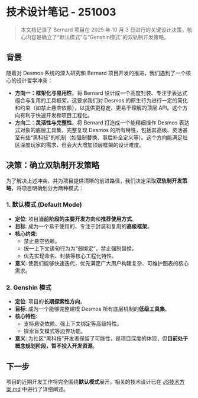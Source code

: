 # 技术设计笔记 - 251003

> 本文档记录了 Bernard 项目在 2025 年 10 月 3 日进行的关键设计决策，核心内容是确立了“默认模式”与“Genshin模式”的双轨制开发策略。

## 背景

随着对 Desmos 系统的深入研究和 Bernard 项目开发的推进，我们遇到了一个核心的设计哲学冲突：

-   **方向一：框架化与易用性**。将 Bernard 设计成一个高度封装、专注于表达式组合与复用的工具框架。这要求我们对 Desmos 的原生行为进行一定的简化和约束（如禁止悬空依赖），以提供更稳定、更易于理解的顶层 API。这个方向有利于快速开发和项目工程化。
-   **方向二：灵活性与完整性**。将 Bernard 打造成一个能精细操作 Desmos 表达式对象的底层工具集，完整复现 Desmos 的所有特性，包括其高级、灵活甚至有些“黑科技”的机制（如强制替换、事后补全定义等）。这个方向能满足社区深度玩家的需求，但会大大增加顶层框架的设计难度。

## 决策：确立双轨制开发策略

为了解决上述冲突，并为项目提供清晰的前进路径，我们决定采取**双轨制开发策略**，将项目明确划分为两种模式：

### 1. 默认模式 (Default Mode)
- **定位**: 项目**当前阶段的主要开发方向**和**推荐使用方式**。
- **目标**: 成为一个易于使用的、专注于封装和复用的**高级框架**。
- **核心约束**:
    - 禁止悬空依赖。
    - 统一上下文语句行为为“弱绑定”，禁止强制替换。
    - 优先实现命名、封装等核心工程化特性。
- **意义**: 使我们能够快速迭代，优先满足广大用户构建复杂、可维护图表的核心需求。

### 2. Genshin 模式
- **定位**: 项目的**长期探索性方向**。
- **目标**: 成为一个能够完整建模 Desmos 所有底层机制的**低级工具集**。
- **核心特性**:
    - 支持悬空依赖、强上下文绑定等高级特性。
    - 探索盲文模式等边界功能。
- **意义**: 为社区“黑科技”开发者保留了可能性，是项目深度的体现，但**目前处于概念规划阶段，暂不投入开发资源**。

## 下一步

项目的近期开发工作将完全围绕**默认模式**展开。相关的技术设计已在 [JS技术方案.md](../JS路线/JS技术方案.md) 中进行了详细阐述。

